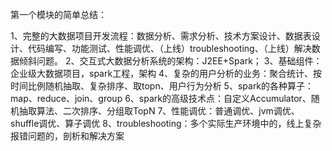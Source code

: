 第一个模块的简单总结：

1、完整的大数据项目开发流程：数据分析、需求分析、技术方案设计、数据表设计、代码编写、功能测试、性能调优、（上线）troubleshooting、（上线）解决数据倾斜问题。
2、交互式大数据分析系统的架构：J2EE+Spark；
3、基础组件：企业级大数据项目，spark工程，架构
4、复杂的用户分析的业务：聚合统计、按时间比例随机抽取、复杂排序、取topn、用户行为分析
5、spark的各种算子：map、reduce、join、group
6、spark的高级技术点：自定义Accumulator、随机抽取算法、二次排序、分组取TopN
7、性能调优：普通调优、jvm调优、shuffle调优、算子调优
8、troubleshooting：多个实际生产环境中的，线上复杂报错问题的，剖析和解决方案
